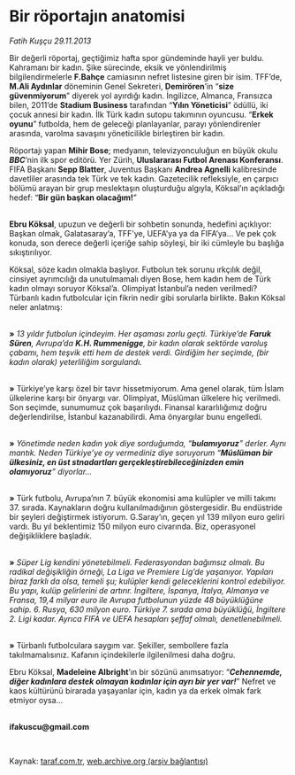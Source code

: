 # Bir röportajın anatomisi

*Fatih Kuşçu 29.11.2013*

<div class="yazi"><p>Bir değerli röportaj, geçtiğimiz hafta spor gündeminde hayli yer buldu. Kahramanı bir kadın. Şike sürecinde, eksik ve yönlendirilmiş bilgilendirmelerle <b>F.Bahçe</b> camiasının nefret listesine giren bir isim. TFF’de, <b>M.Ali Aydınlar</b> döneminin Genel Sekreteri, <b>Demirören</b>’in “<b>size güvenmiyorum</b>” diyerek yol ayırdığı kadın. İngilizce, Almanca, Fransızca bilen, 2011’de <b>Stadium Business</b> tarafından “<b>Yılın Yöneticisi</b>” ödüllü, iki çocuk annesi bir kadın. İlk Türk kadın sutopu takımının oyuncusu. “<b>Erkek oyunu</b>” futbolda, hem de geleceği planlayanlar, parayı yönlendirenler arasında, varolma savaşını yöneticilikle birleştiren bir kadın.</p>
<p>Röportajı yapan <b>Mihir Bose</b>; medyanın, televizyonculuğun en büyük okulu <b><i>BBC</i></b>’nin ilk spor editörü. Yer Zürih, <b>Uluslararası Futbol Arenası Konferansı</b>. FIFA Başkanı <b>Sepp Blatter</b>, Juventus Başkanı <b>Andrea Agnelli</b> kalibresinde davetliler arasında tek Türk ve tek kadın. Gazetecilik refleksiyle, en çarpıcı bölümü arayan bir grup meslektaşın oluşturduğu algıyla, Köksal’ın açıkladığı hedef: “<b>Bir gün başkan olacağım!</b>”</p>
<p><b><br/>Ebru Köksal</b>, upuzun ve değerli bir sohbetin sonunda, hedefini açıklıyor: Başkan olmak, Galatasaray’a, TFF’ye, UEFA’ya ya da FIFA’ya... Ve pek çok konuda, son derece değerli içeriğe sahip söyleşi, bir iki cümleyle bu başlığa sıkıştırılıyor. </p>
<p>Köksal, söze kadın olmakla başlıyor. Futbolun tek sorunu ırkçılık değil, cinsiyet ayrımcılığı da unutulmamalı diyen Bose, hem kadın hem de Türk kadın olmayı soruyor Köksal’a. Olimpiyat İstanbul’a neden verilmedi? Türbanlı kadın futbolcular için fikrin nedir gibi sorularla birlikte. Bakın Köksal neler anlatmış:</p>
<p><b><br/>»</b><i> 13 yıldır futbolun içindeyim. Her aşaması zorlu geçti. Türkiye’de <b>Faruk Süren</b>, Avrupa’da <b>K.H. Rummenigge</b>, bir kadın olarak sektörde varoluş çabamı, hem teşvik etti hem de destek verdi. Girdiğim her seçimde, (bir kadın olarak) yeterliliğim sorgulandı.</i></p>
<p><b><br/>»</b><i> </i>Türkiye’ye karşı özel bir tavır hissetmiyorum. Ama genel olarak, tüm İslam ülkelerine karşı bir önyargı var. Olimpiyat, Müslüman ülkelere hiç verilmedi. Son seçimde, sunumumuz çok başarılıydı. Finansal kararlılığımız doğru değerlendirilse, İstanbul kazanabilirdi. Ama önyargılar bunu engelledi.</p>
<p><b><br/>»</b><i> Yönetimde neden kadın yok diye sorduğumda, “<b>bulamıyoruz</b>” derler. Aynı mantık. Neden Türkiye’ye oy vermediniz diye soruyorum “<b>Müslüman bir ülkesiniz, en üst stnadartları gerçekleştirebileceğinizden emin olamıyoruz</b>” diyorlar...</i></p>
<p><b><br/>»</b><i> </i>Türk futbolu, Avrupa’nın 7. büyük ekonomisi ama kulüpler ve milli takımı 37. sırada. Kaynakların doğru kullanılmadığının göstergesidir. Bu endüstride bir şeyleri değiştirmek istiyorum. G.Saray’ın, geçen yıl 139 milyon euro geliri vardı. Bu yıl beklentimiz 150 milyon euro civarında. Biz, operasyonel değişikliklere başladık.</p>
<p><b><br/>»</b><i> Süper Lig kendini yönetebilmeli. Federasyondan bağımsız olmalı. Bu radikal değişikliğin örneği, La Liga ve Premiere Lig’de yaşanıyor. Yapıları biraz farklı da olsa, temeli şu; kulüpler kendi geleceklerini kontrol edebiliyor. Bu yapı, kulüp gelirlerini de artırır. İngiltere, İspanya, İtalya, Almanya ve Fransa, 19,4 milyar euro ile Avrupa futbolunun yüzde 48 büyüklüğüne sahip. 6. Rusya, 630 milyon euro. Türkiye 7. sırada ama büyüklüğü, İngiltere 2. Ligi kadar. Ayrıca FIFA ve UEFA hesapları şeffaf olmalı, denetlenebilmeli.</i></p>
<p><b><br/>»</b><i> </i>Türbanlı futbolculara saygım var. Şekiller, sembollere fazla takılmamalısınız. Kafanın içindekilerle ilgilenilmesi daha doğru. </p>
<p>Ebru Köksal, <b>Madeleine Albright</b>’ın bir sözünü anımsatıyor: “<b><i>Cehennemde, diğer kadınlara destek olmayan kadınlar için ayrı bir yer var!</i></b>” Nefret ve kaos kültürünü birarada yaşayanlar için, kadın ya da erkek olmak fark etmiyor oysa...</p><b>
<p><br/>ifakuscu@gmail.com</p>
<p></p></b> 
</div>

Kaynak: [taraf.com.tr](http://www.taraf.com.tr:80/fatih-kuscu/makale-bir-roportajin-anatomisi.htm), [web.archive.org (arşiv bağlantısı)](http://web.archive.org/web/20131201225806/http://www.taraf.com.tr:80/fatih-kuscu/makale-bir-roportajin-anatomisi.htm)
